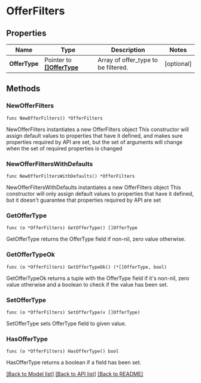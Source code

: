 # OfferFilters

## Properties

Name | Type | Description | Notes
------------ | ------------- | ------------- | -------------
**OfferType** | Pointer to [**[]OfferType**](OfferType.md) | Array of offer_type to be filtered. | [optional] 

## Methods

### NewOfferFilters

`func NewOfferFilters() *OfferFilters`

NewOfferFilters instantiates a new OfferFilters object
This constructor will assign default values to properties that have it defined,
and makes sure properties required by API are set, but the set of arguments
will change when the set of required properties is changed

### NewOfferFiltersWithDefaults

`func NewOfferFiltersWithDefaults() *OfferFilters`

NewOfferFiltersWithDefaults instantiates a new OfferFilters object
This constructor will only assign default values to properties that have it defined,
but it doesn't guarantee that properties required by API are set

### GetOfferType

`func (o *OfferFilters) GetOfferType() []OfferType`

GetOfferType returns the OfferType field if non-nil, zero value otherwise.

### GetOfferTypeOk

`func (o *OfferFilters) GetOfferTypeOk() (*[]OfferType, bool)`

GetOfferTypeOk returns a tuple with the OfferType field if it's non-nil, zero value otherwise
and a boolean to check if the value has been set.

### SetOfferType

`func (o *OfferFilters) SetOfferType(v []OfferType)`

SetOfferType sets OfferType field to given value.

### HasOfferType

`func (o *OfferFilters) HasOfferType() bool`

HasOfferType returns a boolean if a field has been set.


[[Back to Model list]](../README.md#documentation-for-models) [[Back to API list]](../README.md#documentation-for-api-endpoints) [[Back to README]](../README.md)


